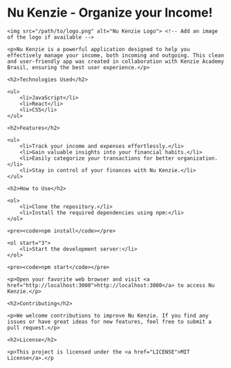 <h1>Nu Kenzie - Organize your Income!</h1>

    <img src="/path/to/logo.png" alt="Nu Kenzie Logo"> <!-- Add an image of the logo if available -->

    <p>Nu Kenzie is a powerful application designed to help you effectively manage your income, both incoming and outgoing. This clean and user-friendly app was created in collaboration with Kenzie Academy Brasil, ensuring the best user experience.</p>

    <h2>Technologies Used</h2>

    <ul>
        <li>JavaScript</li>
        <li>React</li>
        <li>CSS</li>
    </ul>

    <h2>Features</h2>

    <ul>
        <li>Track your income and expenses effortlessly.</li>
        <li>Gain valuable insights into your financial habits.</li>
        <li>Easily categorize your transactions for better organization.</li>
        <li>Stay in control of your finances with Nu Kenzie.</li>
    </ul>

    <h2>How to Use</h2>

    <ol>
        <li>Clone the repository.</li>
        <li>Install the required dependencies using npm:</li>
    </ol>

    <pre><code>npm install</code></pre>

    <ol start="3">
        <li>Start the development server:</li>
    </ol>

    <pre><code>npm start</code></pre>

    <p>Open your favorite web browser and visit <a href="http://localhost:3000">http://localhost:3000</a> to access Nu Kenzie.</p>

    <h2>Contributing</h2>

    <p>We welcome contributions to improve Nu Kenzie. If you find any issues or have great ideas for new features, feel free to submit a pull request.</p>

    <h2>License</h2>

    <p>This project is licensed under the <a href="LICENSE">MIT License</a>.</p
